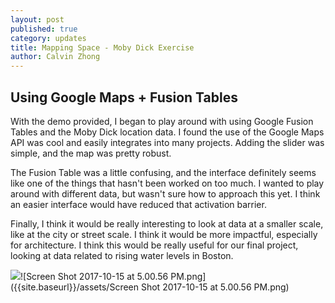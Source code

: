 ```yaml
---
layout: post
published: true
category: updates
title: Mapping Space - Moby Dick Exercise
author: Calvin Zhong
---
```

## Using Google Maps + Fusion Tables

With the demo provided, I began to play around with using Google Fusion Tables and the Moby Dick location data. I found the use of the Google Maps API was cool and easily integrates into many projects. Adding the slider was simple, and the map was pretty robust. 

The Fusion Table was a little confusing, and the interface definitely seems like one of the things that hasn't been worked on too much. I wanted to play around with different data, but wasn't sure how to approach this yet. I think an easier interface would have reduced that activation barrier.

Finally, I think it would be really interesting to look at data at a smaller scale, like at the city or street scale. I think it would be more impactful, especially for architecture. I think this would be really useful for our final project, looking at data related to rising water levels in Boston. 


![]({{site.baseurl}}/assets/Screen%20Shot%202017-10-15%20at%205.00.56%20PM.png)![Screen Shot 2017-10-15 at 5.00.56 PM.png]({{site.baseurl}}/assets/Screen Shot 2017-10-15 at 5.00.56 PM.png)
